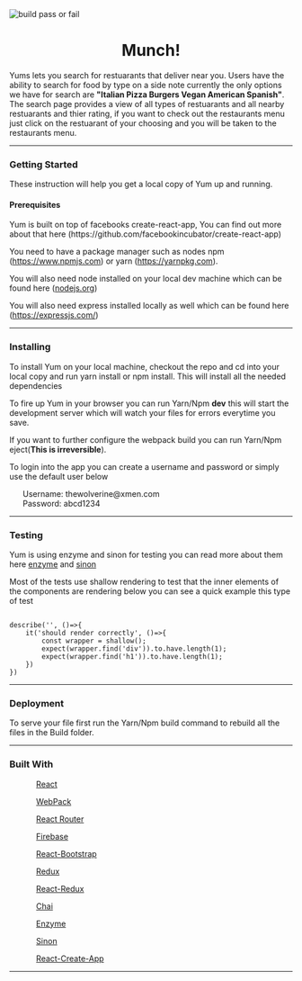 <img src="https://travis-ci.org/J8298c/yumshub.svg?branch=master" alt="build pass or fail"/>
<h1 style="text-align: center">Munch!</h1> 
<p>Yums lets you search for restuarants that deliver near you. Users have the ability to search for food by type on a side note currently the only options we have for search are <strong>"Italian Pizza Burgers Vegan American Spanish"</strong>. The search page provides a view of all types of restuarants and all nearby restuarants and thier rating, if you want to check out the restaurants menu just click on the restuarant of your choosing and you will be taken to the restaurants menu.</p>
<hr />

<h3>Getting Started</h3>
These instruction will help you get a local copy of Yum up and running.

<h4>Prerequisites</h4>
<p>Yum is built on top of facebooks create-react-app, You can find out more about that here (https://github.com/facebookincubator/create-react-app)</p>

<p>You need to have a package manager such as nodes npm (<a href='https://www.npmjs.com'>https://www.npmjs.com</a>) or yarn (<a href='https://yarnpkg.com/en/'>https://yarnpkg.com</a>).</p>

<p>You will also need node installed on your local dev machine which can be found here (<a href="https://nodejs.org/en/">nodejs.org</a>)</p>

<p>You will also need express installed locally as well which can be found here (<a href="https://expressjs.com/">https://expressjs.com/</a>)</p>

<hr />

<h3>Installing</h3>

<p>To install Yum on your local machine, checkout the repo and cd into your local copy and run yarn install or npm install. This will install all the needed dependencies</p>

<p>To fire up Yum in your browser you can run Yarn/Npm <strong>dev</strong> this will start the development server which will watch your files for errors everytime you save.</p>

<p>If you want to further configure the webpack build you can run Yarn/Npm eject(<strong>This is irreversible</strong>).</p>
<p>To login into the app you can create a username and password or simply use the default user below</p>
<ul style="list-style-type: none">
<li>Username: thewolverine@xmen.com</li>
<li>Password: abcd1234</li>
</ul>
<hr />

<h3>Testing</h3>

<p>Yum is using enzyme and sinon for testing you can read more about them here <a href="https://github.com/airbnb/enzyme">enzyme</a> and <a href="http://sinonjs.org/">sinon</a></p>

<p>Most of the tests use shallow rendering to test that the inner elements of the components are rendering below you can see a quick example this type of test</p>

<code>
describe('<NotFound />', ()=>{
	it('should render correctly', ()=>{
		const wrapper = shallow(<NotFound />);
		expect(wrapper.find('div')).to.have.length(1);
		expect(wrapper.find('h1')).to.have.length(1);
	})
})
</code>
<hr />

<h3>Deployment</h3>

<p>To serve your file first run the Yarn/Npm build command to rebuild all the files in the Build folder.</p>
<hr />

<h3>Built With</h3>
<ul>
	<ol><a href="https://facebook.github.io/react/">React</a></ol>
	<ol><a href="https://webpack.github.io/">WebPack</a></ol>
	<ol><a href="https://reacttraining.com/react-router/">React Router</a></ol>
	<ol><a href="https://firebase.google.com/">Firebase</a></ol>
	<ol><a href="https://react-bootstrap.github.io/">React-Bootstrap</a></ol>
	<ol><a href="http://redux.js.org/">Redux</a></ol>
	<ol><a href="http://redux.js.org/docs/basics/UsageWithReact.html">React-Redux</a></ol>
	<ol><a href="http://chaijs.com/">Chai</a></ol>
	<ol><a href="https://github.com/airbnb/enzyme">Enzyme </a></ol>
	<ol><a href="http://sinonjs.org/releases/v2.1.0/spies/">Sinon</a></ol>
	<ol><a href="https://github.com/facebookincubator/create-react-app">React-Create-App </a></ol>
</ul>
<hr />
